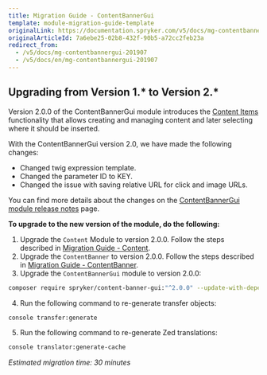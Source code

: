 ```yaml
---
title: Migration Guide - ContentBannerGui
template: module-migration-guide-template
originalLink: https://documentation.spryker.com/v5/docs/mg-contentbannergui-201907
originalArticleId: 7a6ebe25-02b8-432f-90b5-a72cc2feb23a
redirect_from:
  - /v5/docs/mg-contentbannergui-201907
  - /v5/docs/en/mg-contentbannergui-201907
---
```


## Upgrading from Version 1.* to Version 2.*

Version 2.0.0 of the ContentBannerGui module introduces the [Content Items](/docs/scos/user/features/{{page.version}}/content-items-feature-overview.html) functionality that allows creating and managing content and later selecting where it should be inserted.

With the ContentBannerGui version 2.0, we have made the following changes:

* Changed twig expression template.
* Changed the parameter ID to KEY.
* Changed the issue with saving relative URL for click and image URLs.

You can find more details about the changes on the [ContentBannerGui module release notes](https://github.com/spryker/content-banner-gui/releases/tag/2.0.0) page.

**To upgrade to the new version of the module, do the following:**
1. Upgrade the `Content` Module to version 2.0.0. Follow the steps described in [Migration Guide - Content](/docs/scos/dev/module-migration-guides/{{page.version}}/migration-guide-content.html).
2. Upgrade the `ContentBanner` to version 2.0.0. Follow the steps described in [Migration Guide - ContentBanner](/docs/scos/dev/module-migration-guides/{{page.version}}/migration-guide-contentbanner.html).
3. Upgrade the `ContentBannerGui` module to version 2.0.0:

```bash
composer require spryker/content-banner-gui:"^2.0.0" --update-with-dependencies
```

4. Run the following command to re-generate transfer objects:

```bash
console transfer:generate
```

5. Run the following command to re-generate Zed translations:

```bash
console translator:generate-cache
```


_Estimated migration time: 30 minutes_
 
<!-- Last review date: Jul 04, 2019 by Alexander Veselov, Yuliia Boiko-->
